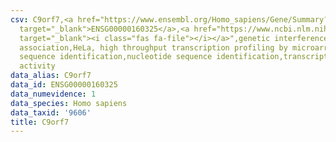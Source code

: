 ```yaml
---
csv: C9orf7,<a href="https://www.ensembl.org/Homo_sapiens/Gene/Summary?db=core;g=ENSG00000160325"
  target="_blank">ENSG00000160325</a>,<a href="https://www.ncbi.nlm.nih.gov/pubmed/17216044"
  target="_blank"><i class="fas fa-file"></i></a>",genetic interference,functional
  association,HeLa, high throughput transcription profiling by microarray,nucleotide
  sequence identification,nucleotide sequence identification,transcriptional regulation,up-regulates
  activity
data_alias: C9orf7
data_id: ENSG00000160325
data_numevidence: 1
data_species: Homo sapiens
data_taxid: '9606'
title: C9orf7
---
```


